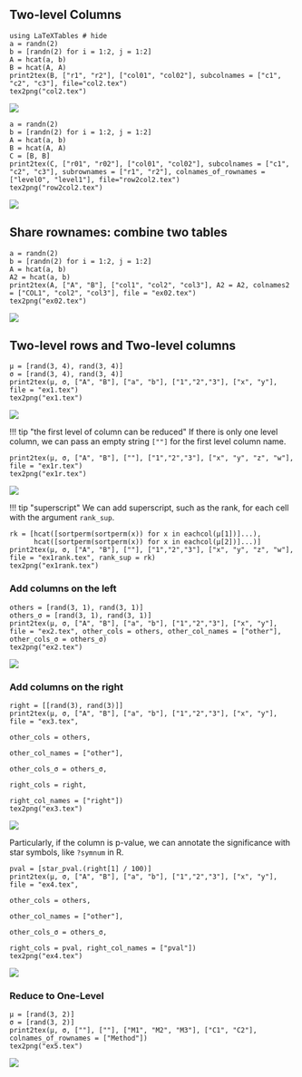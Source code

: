 ## Two-level Columns

```@example 1
using LaTeXTables # hide
a = randn(2)
b = [randn(2) for i = 1:2, j = 1:2]
A = hcat(a, b)
B = hcat(A, A)
print2tex(B, ["r1", "r2"], ["col01", "col02"], subcolnames = ["c1", "c2", "c3"], file="col2.tex")
tex2png("col2.tex")
```

![](col2.png)

```@example 1
a = randn(2)
b = [randn(2) for i = 1:2, j = 1:2]
A = hcat(a, b)
B = hcat(A, A)
C = [B, B]
print2tex(C, ["r01", "r02"], ["col01", "col02"], subcolnames = ["c1", "c2", "c3"], subrownames = ["r1", "r2"], colnames_of_rownames = ["level0", "level1"], file="row2col2.tex")
tex2png("row2col2.tex")
```

![](row2col2.png)

## Share rownames: combine two tables

```@example 1
a = randn(2)
b = [randn(2) for i = 1:2, j = 1:2]
A = hcat(a, b)
A2 = hcat(a, b)
print2tex(A, ["A", "B"], ["col1", "col2", "col3"], A2 = A2, colnames2 = ["COL1", "col2", "col3"], file = "ex02.tex")
tex2png("ex02.tex")
```

![](ex02.png)

## Two-level rows and Two-level columns

```@example 1
μ = [rand(3, 4), rand(3, 4)]
σ = [rand(3, 4), rand(3, 4)]
print2tex(μ, σ, ["A", "B"], ["a", "b"], ["1","2","3"], ["x", "y"], file = "ex1.tex")
tex2png("ex1.tex")
```

![](ex1.png)

!!! tip "the first level of column can be reduced"
    If there is only one level column, we can pass an empty string `[""]` for the first level column name.

```@example 1
print2tex(μ, σ, ["A", "B"], [""], ["1","2","3"], ["x", "y", "z", "w"], file = "ex1r.tex")
tex2png("ex1r.tex")
```

![](ex1r.png)

!!! tip "superscript"
    We can add superscript, such as the rank, for each cell with the argument `rank_sup`.

```@example 1
rk = [hcat([sortperm(sortperm(x)) for x in eachcol(μ[1])]...),
      hcat([sortperm(sortperm(x)) for x in eachcol(μ[2])]...)]
print2tex(μ, σ, ["A", "B"], [""], ["1","2","3"], ["x", "y", "z", "w"], file = "ex1rank.tex", rank_sup = rk)
tex2png("ex1rank.tex")
```


### Add columns on the left

```@example 1
others = [rand(3, 1), rand(3, 1)]
others_σ = [rand(3, 1), rand(3, 1)]
print2tex(μ, σ, ["A", "B"], ["a", "b"], ["1","2","3"], ["x", "y"], file = "ex2.tex", other_cols = others, other_col_names = ["other"], other_cols_σ = others_σ)
tex2png("ex2.tex")
```

![](ex2.png)


### Add columns on the right

```@example 1
right = [[rand(3), rand(3)]]
print2tex(μ, σ, ["A", "B"], ["a", "b"], ["1","2","3"], ["x", "y"], file = "ex3.tex", 
                                                                other_cols = others, 
                                                                other_col_names = ["other"], 
                                                                other_cols_σ = others_σ, 
                                                                right_cols = right, 
                                                                right_col_names = ["right"])
tex2png("ex3.tex")
```

![](ex3.png)

Particularly, if the column is p-value, we can annotate the significance with star symbols, like `?symnum` in R.

```@example 1
pval = [star_pval.(right[1] / 100)]
print2tex(μ, σ, ["A", "B"], ["a", "b"], ["1","2","3"], ["x", "y"], file = "ex4.tex", 
                                                                other_cols = others, 
                                                                other_col_names = ["other"], 
                                                                other_cols_σ = others_σ, 
                                                                right_cols = pval, right_col_names = ["pval"])
tex2png("ex4.tex")
```

![](ex4.png)

### Reduce to One-Level

```@example 1
μ = [rand(3, 2)]
σ = [rand(3, 2)]
print2tex(μ, σ, [""], [""], ["M1", "M2", "M3"], ["C1", "C2"], colnames_of_rownames = ["Method"])
tex2png("ex5.tex")
```

![](ex5.png)